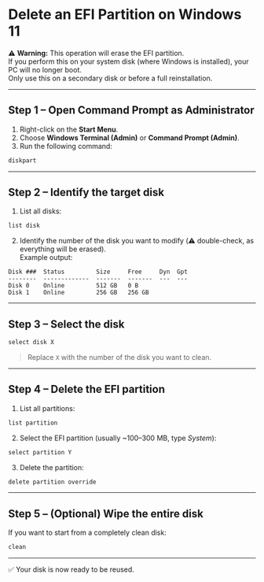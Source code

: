 # Delete an EFI Partition on Windows 11

⚠️ **Warning:** This operation will erase the EFI partition.  
If you perform this on your system disk (where Windows is installed), your PC will no longer boot.  
Only use this on a secondary disk or before a full reinstallation.

---

## Step 1 – Open Command Prompt as Administrator
1. Right-click on the **Start Menu**.  
2. Choose **Windows Terminal (Admin)** or **Command Prompt (Admin)**.  
3. Run the following command:

```cmd
diskpart
```

---

## Step 2 – Identify the target disk
1. List all disks:

```cmd
list disk
```

2. Identify the number of the disk you want to modify (⚠️ double-check, as everything will be erased).  
   Example output:

```
Disk ###  Status         Size     Free     Dyn  Gpt
--------  -------------  -------  -------  ---  ---
Disk 0    Online         512 GB   0 B
Disk 1    Online         256 GB   256 GB
```

---

## Step 3 – Select the disk

```cmd
select disk X
```

> Replace `X` with the number of the disk you want to clean.

---

## Step 4 – Delete the EFI partition
1. List all partitions:

```cmd
list partition
```

2. Select the EFI partition (usually ~100–300 MB, type *System*):

```cmd
select partition Y
```

3. Delete the partition:

```cmd
delete partition override
```

---

## Step 5 – (Optional) Wipe the entire disk
If you want to start from a completely clean disk:

```cmd
clean
```

---

✅ Your disk is now ready to be reused.
